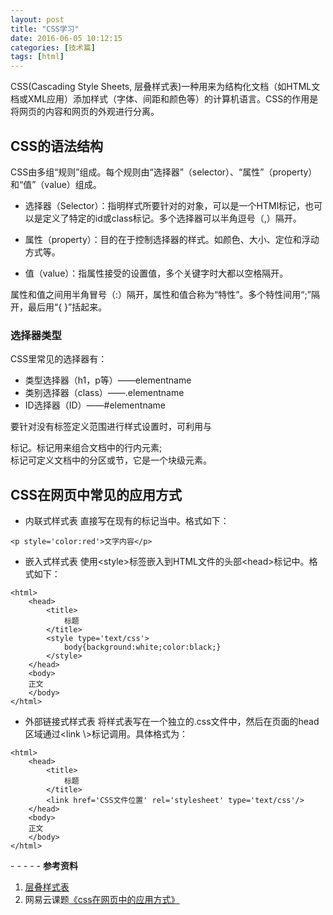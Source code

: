 ```yaml
---
layout: post
title: "CSS学习"
date: 2016-06-05 10:12:15
categories: [技术篇]
tags: [html]
---
```

CSS(Cascading Style Sheets, 层叠样式表)一种用来为结构化文档（如HTML文档或XML应用）添加样式（字体、间距和颜色等）的计算机语言。CSS的作用是将网页的内容和网页的外观进行分离。

## CSS的语法结构
CSS由多组“规则”组成。每个规则由“选择器”（selector）、“属性”（property）和“值”（value）组成。

* 选择器（Selector）：指明样式所要针对的对象，可以是一个HTMl标记，也可以是定义了特定的id或class标记。多个选择器可以半角逗号（,）隔开。

* 属性（property）：目的在于控制选择器的样式。如颜色、大小、定位和浮动方式等。

* 值（value）：指属性接受的设置值，多个关键字时大都以空格隔开。

属性和值之间用半角冒号（:）隔开，属性和值合称为“特性”。多个特性间用“;”隔开，最后用“{ }”括起来。

### 选择器类型

CSS里常见的选择器有：

* 类型选择器（h1，p等）——elementname
* 类别选择器（class）——.elementname
* ID选择器（ID）——#elementname

要针对没有标签定义范围进行样式设置时，可利用<span>与<div>标记。<span>标记用来组合文档中的行内元素; <div>标记可定义文档中的分区或节，它是一个块级元素。

## CSS在网页中常见的应用方式

* 内联式样式表
直接写在现有的标记当中。格式如下：

```
<p style='color:red'>文字内容</p>
```

* 嵌入式样式表
使用\<style></style>标签嵌入到HTML文件的头部\<head></head>标记中。格式如下：

```
<html>
	<head>
		<title>
			标题
		</title>
		<style type='text/css'>
			body{background:white;color:black;}
		</style>
	</head>
	<body>
	正文
	</body>
</html>
```

* 外部链接式样式表
将样式表写在一个独立的.css文件中，然后在页面的head区域通过\<link \\>标记调用。具体格式为：


```
<html>
	<head>
		<title>
			标题
		</title>
		<link href='CSS文件位置' rel='stylesheet' type='text/css'/>
	</head>
	<body>
	正文
	</body>
</html>
```


\- - - - -
**参考资料**

1. [层叠样式表](https://zh.wikipedia.org/wiki/%E5%B1%82%E5%8F%A0%E6%A0%B7%E5%BC%8F%E8%A1%A8#.E9.81.B8.E6.93.87.E5.99.A8)
2. 网易云课题[《css在网页中的应用方式》](http://study.163.com/course/courseLearn.htm?courseId=215009#/learn/video?lessonId=310121&courseId=215009)